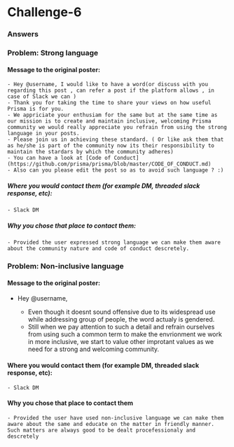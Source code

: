 # Challenge-6

### Answers

### Problem: Strong language

#### Message to the original poster:
	- Hey @username, I would like to have a word(or discuss with you regarding this post , can refer a post if the platform allows , in case of Slack we can )
	- Thank you for taking the time to share your views on how useful Prisma is for you.
	- We appriciate your enthusiam for the same but at the same time as our mission is to create and maintain inclusive, welcoming Prisma community we would really appreciate you refrain from using the strong language in your posts.
	- Please join us in achieving these standard. ( Or like ask them that as he/she is part of the community now its their responsibility to maintain the stardars by which the community adheres) 
	- You can have a look at [Code of Conduct](https://github.com/prisma/prisma/blob/master/CODE_OF_CONDUCT.md)
	- Also can you please edit the post so as to avoid such language ? :)


##### Where you would contact them (for example DM, threaded slack response, etc):
	- Slack DM
##### Why you chose that place to contact them:
	- Provided the user expressed strong language we can make them aware about the community nature and code of conduct descretely.

### Problem: Non-inclusive language

#### Message to the original poster:
  - Hey @username, 

	- Even though it doesnt sound offensive due to its widespread use while addressing group of people, the word actualy is gendered.
	- Still when we pay attention to such a detail and refrain ourselves from using such a common term to make the envrionment we work in more inclusive, we start to value other improtant values as we need for a strong and welcoming community.

#### Where you would contact them (for example DM, threaded slack response, etc):
	- Slack DM
#### Why you chose that place to contact them
	- Provided the user have used non-inclusive language we can make them aware about the same and educate on the matter in friendly manner. Such matters are always good to be dealt procefessionaly and descretely